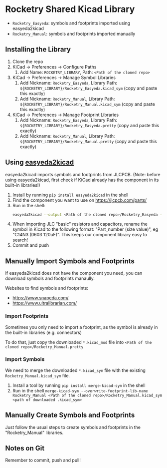 # Rocketry Shared Kicad Library

- `Rocketry_Easyeda`: symbols and footprints imported using easyeda2kicad
- `Rocketry_Manual`: symbols and footprints imported manually

## Installing the Library

1. Clone the repo 
2. KiCad -> Preferences -> Configure Paths
   1. Add Name: `ROCKETRY_LIBRARY`, Path: `<Path of the cloned repo>`
3. KiCad -> Preferences -> Manage Symbol Libraries
   1. Add Nickname: `Rocketry_Easyeda`, Library Path: `${ROCKETRY_LIBRARY}/Rocketry_Easyeda.kicad_sym` (copy and paste this exactly)
   2. Add Nickname: `Rocketry_Manual`, Library Path: `${ROCKETRY_LIBRARY}/Rocketry_Manual.kicad_sym` (copy and paste this exactly)
4. KiCad -> Preferences -> Manage Footprint Libraries
   1. Add Nickname: `Rocketry_Easyeda`, Library Path: `${ROCKETRY_LIBRARY}/Rocketry_Easyeda.pretty` (copy and paste this exactly)
   2. Add Nickname: `Rocketry_Manual`, Library Path: `${ROCKETRY_LIBRARY}/Rocketry_Manual.pretty` (copy and paste this exactly)

## Using [easyeda2kicad](https://pypi.org/project/easyeda2kicad/)

easyeda2kicad imports symbols and footprints from JLCPCB. (Note: before using easyeda2kicad, first check if KiCad already has the component in its built-in libraries!)

1. Install by running `pip install easyeda2kicad` in the shell
2. Find the component you want to use on https://jlcpcb.com/parts/
3. Run in the shell:
   ```sh
   easyeda2kicad --output <Path of the cloned repo>/Rocketry_Easyeda --symbol --footprint --lcsc_id=<Component ID, starts with C>
   ```
4. When importing JLC "basic" resistors and capacitors, rename the symbol in Kicad to the following format: "Part_number (size value)", eg "C14N3 (0603 120uF)".
   This keeps our component library easy to search!
5. Commit and push

## Manually Import Symbols and Footprints

If easyeda2kicad does not have the component you need, you can download symbols and footprints manaully.

Websites to find symbols and footprints:

- https://www.snapeda.com/
- https://www.ultralibrarian.com/

### Import Footprints

Sometimes you only need to import a footprint, as the symbol is already in the built-in libraries (e.g. connectors)

To do that, just copy the downloaded `*.kicad_mod` file into `<Path of the cloned repo>/Rocketry_Manual.pretty`

### Import Symbols

We need to merge the downloaded `*.kicad_sym` file with the existing `Rocketry_Manual.kicad_sym` file.

1. Install a tool by running `pip install merge-kicad-sym` in the shell
2. Run in the shell `merge-kicad-sym --overwrite-footprint-lib-name Rocketry_Manual <Path of the cloned repo>/Rocketry_Manual.kicad_sym <path of downloaded .kicad_sym>`

## Manually Create Symbols and Footprints

Just follow the usual steps to create symbols and footprints in the "Rocketry_Manual" libraries.

## Notes on Git

Remember to commit, push and pull!
